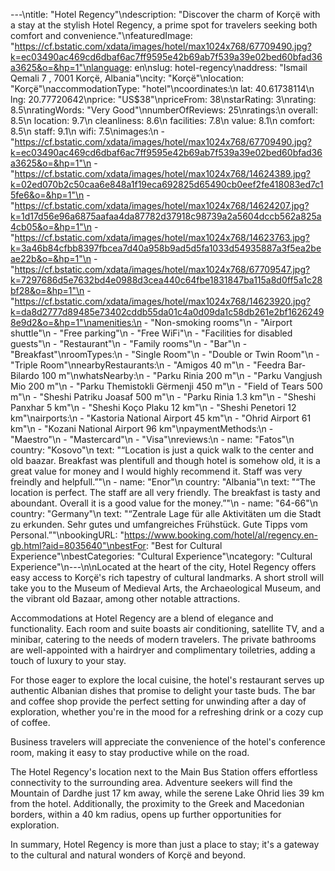 ---\ntitle: "Hotel Regency"\ndescription: "Discover the charm of Korçë with a stay at the stylish Hotel Regency, a prime spot for travelers seeking both comfort and convenience."\nfeaturedImage: "https://cf.bstatic.com/xdata/images/hotel/max1024x768/67709490.jpg?k=ec03490ac469cd6dbaf6ac7ff9595e42b69ab7f539a39e02bed60bfad36a3625&o=&hp=1"\nlanguage: en\nslug: hotel-regency\naddress: "Ismail Qemali 7 , 7001 Korçë, Albania"\ncity: "Korçë"\nlocation: "Korçë"\naccommodationType: "hotel"\ncoordinates:\n  lat: 40.61738114\n  lng: 20.77720642\nprice: "US$38"\npriceFrom: 38\nstarRating: 3\nrating: 8.5\nratingWords: "Very Good"\nnumberOfReviews: 25\nratings:\n  overall: 8.5\n  location: 9.7\n  cleanliness: 8.6\n  facilities: 7.8\n  value: 8.1\n  comfort: 8.5\n  staff: 9.1\n  wifi: 7.5\nimages:\n  - "https://cf.bstatic.com/xdata/images/hotel/max1024x768/67709490.jpg?k=ec03490ac469cd6dbaf6ac7ff9595e42b69ab7f539a39e02bed60bfad36a3625&o=&hp=1"\n  - "https://cf.bstatic.com/xdata/images/hotel/max1024x768/14624389.jpg?k=02ed070b2c50caa6e848a1f19eca692825d65490cb0eef2fe418083ed7c15fe6&o=&hp=1"\n  - "https://cf.bstatic.com/xdata/images/hotel/max1024x768/14624207.jpg?k=1d17d56e96a6875aafaa4da87782d37918c98739a2a5604dccb562a825a4cb05&o=&hp=1"\n  - "https://cf.bstatic.com/xdata/images/hotel/max1024x768/14623763.jpg?k=3a46b84cfbb8397fbcea7d40a958b9ad5d5fa1033d54935887a3f5ea2beae22b&o=&hp=1"\n  - "https://cf.bstatic.com/xdata/images/hotel/max1024x768/67709547.jpg?k=7297686d5e7632bd4e0988d3cea440c64fbe1831847ba115a8d0ff5a1c28bf28&o=&hp=1"\n  - "https://cf.bstatic.com/xdata/images/hotel/max1024x768/14623920.jpg?k=da8d2777d89485e73402cddb55da01c4a0d09da1c58db261e2bf16262498e9d2&o=&hp=1"\namenities:\n  - "Non-smoking rooms"\n  - "Airport shuttle"\n  - "Free parking"\n  - "Free WiFi"\n  - "Facilities for disabled guests"\n  - "Restaurant"\n  - "Family rooms"\n  - "Bar"\n  - "Breakfast"\nroomTypes:\n  - "Single Room"\n  - "Double or Twin Room"\n  - "Triple Room"\nnearbyRestaurants:\n  - "Amigos 40 m"\n  - "Feedra Bar-Bilardo 100 m"\nwhatsNearby:\n  - "Parku Rinia 200 m"\n  - "Parku Vangjush Mio 200 m"\n  - "Parku Themistokli Gërmenji 450 m"\n  - "Field of Tears 500 m"\n  - "Sheshi Patriku Joasaf 500 m"\n  - "Parku Rinia 1.3 km"\n  - "Sheshi Panxhar 5 km"\n  - "Sheshi Koço Plaku 12 km"\n  - "Sheshi Penetori 12 km"\nairports:\n  - "Kastoria National Airport 45 km"\n  - "Ohrid Airport 61 km"\n  - "Kozani National Airport 96 km"\npaymentMethods:\n  - "Maestro"\n  - "Mastercard"\n  - "Visa"\nreviews:\n  - name: "Fatos"\n    country: "Kosovo"\n    text: "“Location is just a quick walk to the center and old baazar.
Breakfast was plentifull and though hotel is somehow old, it is a great value for money and I would highly recommend it.
Staff was very freindly and helpfull.”"\n  - name: "Enor"\n    country: "Albania"\n    text: "“The location is perfect. The staff are all very friendly. The breakfast is tasty and aboundant. Overall it is a good value for the money.”"\n  - name: "64-66"\n    country: "Germany"\n    text: "“Zentrale Lage für alle Aktivitäten um die Stadt zu erkunden. Sehr gutes und umfangreiches Frühstück. Gute Tipps vom Personal.”"\nbookingURL: "https://www.booking.com/hotel/al/regency.en-gb.html?aid=8035640"\nbestFor: "Best for Cultural Experience"\nbestCategories: "Cultural Experience"\ncategory: "Cultural Experience"\n---\n\nLocated at the heart of the city, Hotel Regency offers easy access to Korçë's rich tapestry of cultural landmarks. A short stroll will take you to the Museum of Medieval Arts, the Archaeological Museum, and the vibrant old Bazaar, among other notable attractions.

Accommodations at Hotel Regency are a blend of elegance and functionality. Each room and suite boasts air conditioning, satellite TV, and a minibar, catering to the needs of modern travelers. The private bathrooms are well-appointed with a hairdryer and complimentary toiletries, adding a touch of luxury to your stay.

For those eager to explore the local cuisine, the hotel's restaurant serves up authentic Albanian dishes that promise to delight your taste buds. The bar and coffee shop provide the perfect setting for unwinding after a day of exploration, whether you're in the mood for a refreshing drink or a cozy cup of coffee.

Business travelers will appreciate the convenience of the hotel's conference room, making it easy to stay productive while on the road.

The Hotel Regency's location next to the Main Bus Station offers effortless connectivity to the surrounding area. Adventure seekers will find the Mountain of Dardhe just 17 km away, while the serene Lake Ohrid lies 39 km from the hotel. Additionally, the proximity to the Greek and Macedonian borders, within a 40 km radius, opens up further opportunities for exploration.

In summary, Hotel Regency is more than just a place to stay; it's a gateway to the cultural and natural wonders of Korçë and beyond.